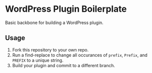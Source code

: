 WordPress Plugin Boilerplate
============================

Basic backbone for building a WordPress plugin.

Usage
-----

1. Fork this repository to your own repo.
1. Run a find-replace to change all occurances of `prefix`, `Prefix`, and `PREFIX` to a unique string.
1. Build your plugin and commit to a different branch.